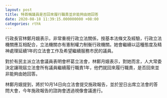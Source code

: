 ```yaml
---
layout: post
title: 特首稱議員是否回來履行職責並非能夠由她回答
date: 2020-08-18 11:39:15.000000000 +08:00
categories: rthk
---
```


行政長官林鄭月娥表示，非常重視行政立法關係，按基本法條文及經驗，行政立法機關應互相配合，立法機關亦有憲制權力制衡行政機關。她會繼續以這種態度及精神處理延續1年的立法會工作及希望繼續服務巿民的議員。

對於有民主派立法會議員表明會杯葛立法會，林鄭月娥表示，對她而言，人大常委決定讓現屆立法會所有議員繼續履行職責1年，他們就回來履行職責，是否回來並非能夠由她回答。

林鄭月娥提到，將於10月14日向立法會提交施政報告，並於翌日出席立法會的答問大會，今年施政報告的諮詢會透過視像會議進行。
